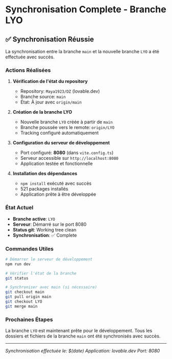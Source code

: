 # Synchronisation Complete - Branche LYO

## ✅ Synchronisation Réussie

La synchronisation entre la branche `main` et la nouvelle branche `LYO` a été effectuée avec succès.

### Actions Réalisées

1. **Vérification de l'état du repository**
   - Repository: `Maya1923/DZ` (lovable.dev)
   - Branche source: `main`
   - État: À jour avec `origin/main`

2. **Création de la branche LYO**
   - Nouvelle branche `LYO` créée à partir de `main`
   - Branche poussée vers le remote: `origin/LYO`
   - Tracking configuré automatiquement

3. **Configuration du serveur de développement**
   - Port configuré: **8080** (dans `vite.config.ts`)
   - Serveur accessible sur `http://localhost:8080`
   - Application testée et fonctionnelle

4. **Installation des dépendances**
   - `npm install` exécuté avec succès
   - 521 packages installés
   - Application prête à être développée

### État Actuel

- **Branche active**: `LYO`
- **Serveur**: Démarré sur le port 8080
- **Status git**: Working tree clean
- **Synchronisation**: ✅ Complete

### Commandes Utiles

```bash
# Démarrer le serveur de développement
npm run dev

# Vérifier l'état de la branche
git status

# Synchroniser avec main (si nécessaire)
git checkout main
git pull origin main
git checkout LYO
git merge main
```

### Prochaines Étapes

La branche `LYO` est maintenant prête pour le développement. Tous les dossiers et fichiers de la branche `main` ont été synchronisés avec succès.

---
*Synchronisation effectuée le: $(date)*
*Application: lovable.dev*
*Port: 8080*